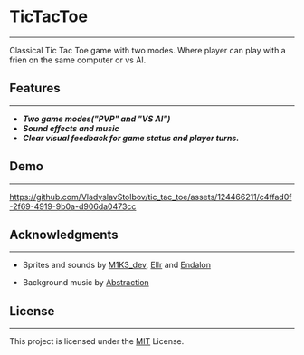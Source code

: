 # TicTacToe

---
Classical Tic Tac Toe game with two modes. Where player can play with a frien on the
same computer or vs AI.
## Features

--- 
- _**Two game modes("PVP" and "VS AI")**_
- **_Sound effects and music_**
- **_Clear visual feedback for game status and player turns._**

## Demo

---
https://github.com/VladyslavStolbov/tic_tac_toe/assets/124466211/c4ffad0f-2f69-4919-9b0a-d906da0473cc




## Acknowledgments

---
- Sprites and sounds by [M1K3_dev](https://m1k3-dev.itch.io/tic-tac-toe-asset-pack), 
[Ellr](https://ellr.itch.io/universal-ui-soundpack) and 
[Endalon](https://endalon.itch.io/game-ui-sounds-vol-1-freebies-endalon-studios)

- Background music by [Abstraction](http://abstractionmusic.bandcamp.com/)

## License

---
This project is licensed under the [MIT](https://choosealicense.com/licenses/mit/) License.

